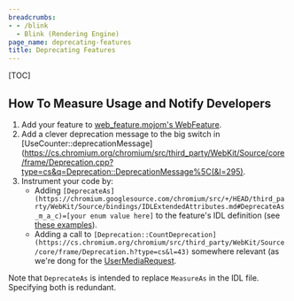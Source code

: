 ```yaml
---
breadcrumbs:
- - /blink
  - Blink (Rendering Engine)
page_name: deprecating-features
title: Deprecating Features
---
```


[TOC]

## How To Measure Usage and Notify Developers

1.  Add your feature to [web_feature.mojom's
            WebFeature](https://cs.chromium.org/chromium/src/third_party/WebKit/public/platform/web_feature.mojom?q=third_party/WebKit/public/platform/web_feature.mojom&sq=package:chromium&dr&l=16).
2.  Add a clever deprecation message to the big switch in
            [UseCounter::deprecationMessage](https://cs.chromium.org/chromium/src/third_party/WebKit/Source/core/frame/Deprecation.cpp?type=cs&q=Deprecation::DeprecationMessage%5C(&l=295).
3.  Instrument your code by:
    *   Adding
                `[DeprecateAs](https://chromium.googlesource.com/chromium/src/+/HEAD/third_party/WebKit/Source/bindings/IDLExtendedAttributes.md#DeprecateAs_m_a_c)=[your
                enum value here]` to the feature's IDL definition (see [these
                examples](https://cs.chromium.org/search/?q=DeprecateAs+file:%5Esrc/third_party/WebKit/Source/modules/+package:%5Echromium$&type=cs)).
    *   Adding a call to
                `[Deprecation::CountDeprecation](https://cs.chromium.org/chromium/src/third_party/WebKit/Source/core/frame/Deprecation.h?type=cs&l=43)`
                somewhere relevant (as we're dong for the
                [UserMediaRequest](https://cs.chromium.org/chromium/src/third_party/WebKit/Source/modules/mediastream/UserMediaRequest.cpp?type=cs&q=Deprecation::CountDeprecation%5C(document-%3EGetFrame%5C(%5C),&l=422)).

Note that `DeprecateAs` is intended to replace `MeasureAs` in the IDL file.
Specifying both is redundant.